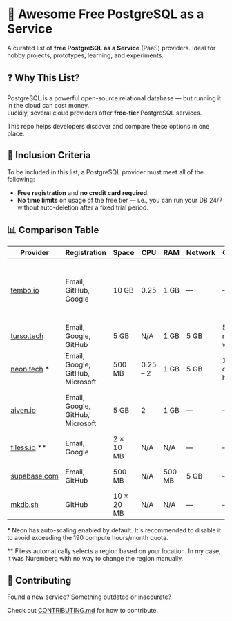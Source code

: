 # 🐘 Awesome Free PostgreSQL as a Service

A curated list of **free PostgreSQL as a Service** (PaaS) providers. Ideal for hobby projects, prototypes, learning, and experiments.

## ❓ Why This List?

PostgreSQL is a powerful open-source relational database — but running it in the cloud can cost money.  
Luckily, several cloud providers offer **free-tier** PostgreSQL services.

This repo helps developers discover and compare these options in one place.

## 📌 Inclusion Criteria

To be included in this list, a PostgreSQL provider must meet all of the following:

- **Free registration** and **no credit card required**.
- **No time limits** on usage of the free tier — i.e., you can run your DB 24/7 without auto-deletion after a fixed trial period.

## 📊 Comparison Table

| Provider                             | Registration                     | Space      | CPU      | RAM    | Network | Other Limits            | Backups                                                                                                                                                                                 | Locations                                        |
| ------------------------------------ | -------------------------------- | ---------- | -------- | ------ | ------- | ----------------------- | --------------------------------------------------------------------------------------------------------------------------------------------------------------------------------------- | ------------------------------------------------ |
| [tembo.io](https://tembo.io)         | Email, GitHub, Google            | 10 GB      | 0.25     | 1 GB   | —       | —                       | [PITR for 24 hours](https://tembo.io/docs/product/cloud/configuration-and-management/backup-and-restore)                                                                                | US, Canada, Europe, Asia, Oceania, South America |
| [turso.tech](https://turso.tech)     | Email, Google, GitHub            | 5 GB       | N/A      | 1 GB   | 5 GB    | 500M reads, 10M writes  | [PITR for 24 hours](https://docs.turso.tech/features/point-in-time-recovery)                                                                                                            | US, Europe, Asia                                 |
| [neon.tech](https://neon.tech) *     | Email, Google, GitHub, Microsoft | 500 MB     | 0.25 – 2 | 1 GB   | 5 GB    | 190 compute hours/month | [PITR for 24 hours](https://neon.tech/docs/manage/backups)                                                                                                                              | US, Canada, Europe, Asia                         |
| [aiven.io](https://aiven.io)         | Email, Google, GitHub, Microsoft | 5 GB       | 2        | 1 GB   | —       | —                       | [Daily backups](https://aiven.io/docs/products/postgresql/concepts/pg-backups). Restore is [paid-only](https://aiven.io/community/forum/t/how-do-i-get-mysql-backup-in-free-tier/1127). | US, Europe, Asia, South America                  |
| [filess.io](https://filess.io) **    | Email, Google                    | 2 × 10 MB  | N/A      | N/A    | —       | —                       | Weekly backups.                                                                                                                                                                          | US, Europe, Asia                                 |
| [supabase.com](https://supabase.com) | Email, GitHub                    | 500 MB     | N/A      | 500 MB | 5 GB    | —                       | ❌                                                                                                                                                                                       | US, Europe, Asia                                 |
| [mkdb.sh](https://www.mkdb.sh)       | GitHub                           | 10 × 20 MB | N/A      | N/A    | —       | —                       | ❌                                                                                                                                                                                       | US, Europe, Asia                                 |

\* Neon has auto-scaling enabled by default. It's recommended to disable it to avoid exceeding the 190 compute hours/month quota.

\** Filess automatically selects a region based on your location. In my case, it was Nuremberg with no way to change the region manually.

## 🤝 Contributing

Found a new service? Something outdated or inaccurate?

Check out [CONTRIBUTING.md](CONTRIBUTING.md) for how to contribute.
